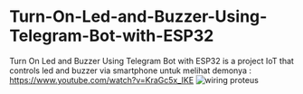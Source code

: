 # Turn-On-Led-and-Buzzer-Using-Telegram-Bot-with-ESP32
Turn On Led and Buzzer Using Telegram Bot with ESP32 is a project IoT that controls led and buzzer via smartphone 
untuk melihat demonya : https://www.youtube.com/watch?v=KraGc5x_IKE
![wiring proteus](https://user-images.githubusercontent.com/100209360/193019110-f9f44251-c035-4496-93d5-1ad4acf4d7a6.png)
